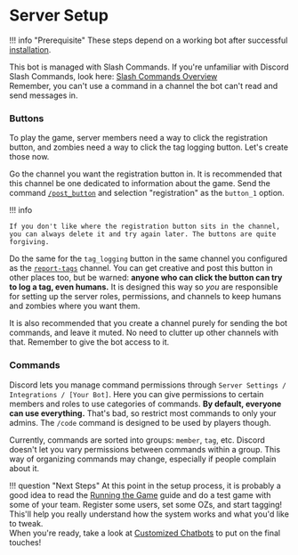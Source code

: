 # Server Setup

!!! info "Prerequisite"
        These steps depend on a working bot after successful [installation](../installation).

This bot is managed with Slash Commands. If you're unfamiliar with Discord Slash Commands, look here: [Slash Commands Overview](../commands/#overview)  
Remember, you can't use a command in a channel the bot can't read and send messages in.

### Buttons


To play the game, server members need a way to click the registration button, and zombies need a way to click the tag logging button. Let's create those now. 

Go the channel you want the registration button in. It is recommended that this channel be one dedicated to information about the game. 
Send the command [`/post_button`](../commands/#post_button) and selection "registration" as the `button_1` option. 



!!! info

    If you don't like where the registration button sits in the channel, you can always delete it and try again later. The buttons are quite forgiving.

Do the same for the `tag_logging` button in the same channel you configured as the [`report-tags`](../config_options/#report-tags) channel. You can get creative and post this button in other places too, but be warned: **anyone who can click the button can try to log a tag, even humans.** It is designed this way so *you* are responsible for setting up the server roles, permissions, and channels to keep humans and zombies where you want them.

It is also recommended that you create a channel purely for sending the bot commands, and leave it muted. No need to clutter up other channels with that. Remember to give the bot access to it.


### Commands

Discord lets you manage command permissions through `Server Settings / Integrations / [Your Bot]`. Here you can give permissions to certain members and roles to use categories of commands. **By default, everyone can use everything.** That's bad, so restrict most commands to only your admins. The `/code` command is designed to be used by players though.

Currently, commands are sorted into groups: `member`, `tag`, etc. Discord doesn't let you vary permissions between commands within a group. This way of organizing commands may change, especially if people complain about it.

!!! question "Next Steps"
        At this point in the setup process, it is probably a good idea to read the [Running the Game](../running_the_game) guide and do a test game with some of your team. Register some users, set some OZs, and start tagging! This'll help you really understand how the system works and what you'd like to tweak.  
        When you're ready, take a look at [Customized Chatbots](../customized_chatbots) to put on the final touches!
